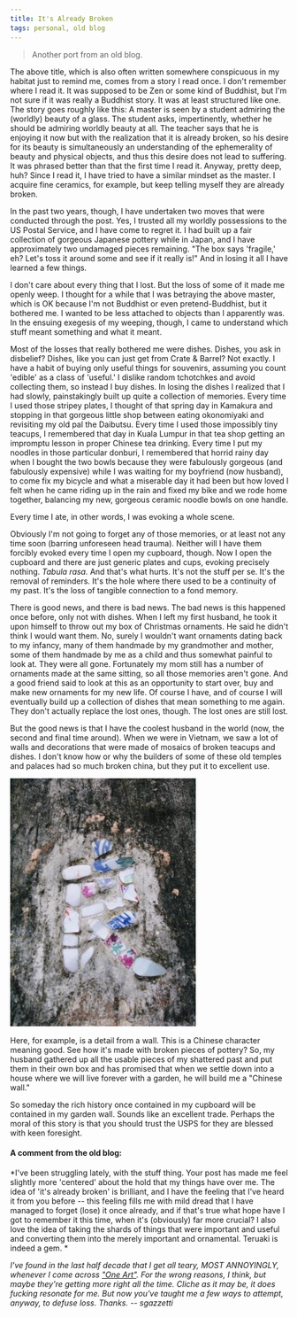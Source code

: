 ```yaml
---
title: It's Already Broken
tags: personal, old blog
---
```


> Another port from an old blog. 

The above title, which is also often written somewhere conspicuous in my habitat just to remind me, comes from a story I read once. I don't remember where I read it. It was supposed to be Zen or some kind of Buddhist, but I'm not sure if it was really a Buddhist story. It was at least structured like one. The story goes roughly like this: A master is seen by a student admiring the (worldly) beauty of a glass. The student asks, impertinently, whether he should be admiring worldly beauty at all. The teacher says that he is enjoying it now but with the realization that it is already broken, so his desire for its beauty is simultaneously an understanding of the ephemerality of beauty and physical objects, and thus this desire does not lead to suffering. It was phrased better than that the first time I read it. Anyway, pretty deep, huh?  Since I read it, I have tried to have a similar mindset as the master. I acquire fine ceramics, for example, but keep telling myself they are already broken.

In the past two years, though, I have undertaken two moves that were conducted through the post. Yes, I trusted all my worldly possessions to the US Postal Service, and I have come to regret it. I had built up a fair collection of gorgeous Japanese pottery while in Japan, and I have approximately two undamaged pieces remaining. "The box says 'fragile,' eh?  Let's toss it around some and see if it really is!" And in losing it all I have learned a few things.

I don't care about every thing that I lost. But the loss of some of it made me openly weep. I thought for a while that I was betraying the above master, which is OK because I'm not Buddhist or even pretend-Buddhist, but it bothered me. I wanted to be less attached to objects than I apparently was. In the ensuing exegesis of my weeping, though, I came to understand which stuff meant something and what it meant.

Most of the losses that really bothered me were dishes. Dishes, you ask in disbelief? Dishes, like you can just get from Crate & Barrel? Not exactly. I have a habit of buying only useful things for souvenirs, assuming you count 'edible' as a class of 'useful.' I dislike random tchotchkes and avoid collecting them, so instead I buy dishes. In losing the dishes I realized that I had slowly, painstakingly built up quite a collection of memories. Every time I used those stripey plates, I thought of that spring day in Kamakura and stopping in that gorgeous little shop between eating okonomiyaki and revisiting my old pal the Daibutsu. Every time I used those impossibly tiny teacups, I remembered that day in Kuala Lumpur in that tea shop getting an impromptu lesson in proper Chinese tea drinking. Every time I put my noodles in those particular donburi, I remembered that horrid rainy day when I bought the two bowls because they were fabulously gorgeous (and fabulously expensive) while I was waiting for my boyfriend (now husband), to come fix my bicycle and what a miserable day it had been but how loved I felt when he came riding up in the rain and fixed my bike and we rode home together, balancing my new, gorgeous ceramic noodle bowls on one handle. 

Every time I ate, in other words, I was evoking a whole scene.

Obviously I'm not going to forget any of those memories, or at least not any time soon (barring unforeseen head trauma).  Neither will I have them forcibly evoked every time I open my cupboard, though. Now I open the cupboard and there are just generic plates and cups, evoking precisely nothing. *Tabula rasa.* And that's what hurts. It's not the stuff per se. It's the removal of reminders. It's the hole where there used to be a continuity of my past. It's the loss of tangible connection to a fond memory. 

There is good news, and there is bad news. The bad news is this happened once before, only not with dishes. When I left my first husband, he took it upon himself to throw out my box of Christmas ornaments. He said he didn't think I would want them. No, surely I wouldn't want ornaments dating back to my infancy, many of them handmade by my grandmother and mother, some of them handmade by me as a child and thus somewhat painful to look at. They were all gone. Fortunately my mom still has a number of ornaments made at the same sitting, so all those memories aren't gone. And a good friend said to look at this as an opportunity to start over, buy and make new ornaments for my new life. Of course I have, and of course I will eventually build up a collection of dishes that mean something to me again. They don't actually replace the lost ones, though. The lost ones are still lost.

But the good news is that I have the coolest husband in the world (now, the second and final time around). When we were in Vietnam, we saw a lot of walls and decorations that were made of mosaics of broken teacups and dishes. I don't know how or why the builders of some of these old temples and palaces had so much broken china, but they put it to excellent use.

![](/images/ceramic-yoshi.jpg)

Here, for example, is a detail from a wall. This is a Chinese character meaning good. See how it's made with broken pieces of pottery? So, my husband gathered up all the usable pieces of my shattered past and put them in their own box and has promised that when we settle down into a house where we will live forever with a garden, he will build me a "Chinese wall."

So someday the rich history once contained in my cupboard will be contained in my garden wall. Sounds like an excellent trade. Perhaps the moral of this story is that you should trust the USPS for they are blessed with keen foresight. 


#### A comment from the old blog:

*I've been struggling lately, with the stuff thing. Your post has made me feel slightly more 'centered' about the hold that my things have over me. The idea of 'it's already broken' is brilliant, and I have the feeling that I've heard it from you before -- this feeling fills me with mild dread that I have managed to forget (lose) it once already, and if that's true what hope have I got to remember it this time, when it's (obviously) far more crucial? I also love the idea of taking the shards of things that were important and useful and converting them into the merely important and ornamental. Teruaki is indeed a gem. * 
  
*I've found in the last half decade that I get all teary, MOST ANNOYINGLY, whenever I come across ["One Art"](https://www.poets.org/poetsorg/poem/one-art). For the wrong reasons, I think, but maybe they're getting more right all the time. Cliche as it may be, it does fucking resonate for me. But now you've taught me a few ways to attempt, anyway, to defuse loss. Thanks. -- sgazzetti*
